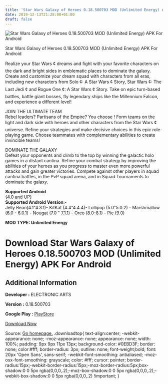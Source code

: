 ```yaml
---
title: 'Star Wars Galaxy of Heroes 0.18.500703 MOD (Unlimited Energy) APK For Android'
date: 2019-12-13T21:28:00+01:00
draft: false
---
```


![Star Wars Galaxy of Heroes 0.18.500703 MOD (Unlimited Energy) APK For Android](https://i0.wp.com/apkhome.net/wp-content/uploads/2019/12/Star-Wars-Galaxy-of-Heroes-1.png "Star Wars Galaxy of Heroes 0.18.500703 MOD (Unlimited Energy) APK For Android")

  

Star Wars Galaxy of Heroes 0.18.500703 MOD (Unlimited Energy) APK For Android

Realize your Star Wars ¢ dreams and fight with your favorite characters on the dark and bright sides in emblematic places to dominate the galaxy. Create and customize your dream squad with characters from all eras, including new characters from Solo ¢: A Star Wars ¢ Story, Star Wars ¢: The Last Jedi ¢ and Rogue One ¢: A Star Wars ¢ Story. Take on epic turn-based battles, battle giant bosses, fly legendary ships like the Millennium Falcon, and experience a different level!

JOIN THE ULTIMATE TEAM  
Rebel leaders? Partisans of the Empire? You choose ! Form teams on the light and dark side with heroes and other characters from the Star Wars ¢ universe. Refine your strategies and make decisive choices in this epic role-playing game. Choose teammates with complementary abilities to create invincible teams!

DOMINATE THE GALAXY  
Defeat your opponents and climb to the top by winning the galactic holo games in a distant cantina. Refine your combat strategy by improving the abilities of your heroes as you progress to master even more powerful attacks and gain greater victories. Compete against other players in squad cantina battles, in the PvP squad arena, and in Squad Tournaments to dominate the galaxy.

**Supported Android**  
{4.0 and UP}  
**Supported Android Version**:-  
Jelly Bean(4.1"4.3.1)- KitKat (4.4"4.4.4)- Lollipop (5.0"5.0.2) - Marshmallow (6.0 - 6.0.1) - Nougat (7.0 " 7.1.1) - Oreo (8.0-8.1) - Pie (9.0)

**MOD TYPE: Unlimited Energy**

Download Star Wars Galaxy of Heroes 0.18.500703 MOD (Unlimited Energy) APK For Android
======================================================================================

Additional Information
----------------------

**Developer :** ELECTRONIC ARTS

**Version :** 0.18.500703

**Google Play :** [PlayStore](https://play.google.com/store/apps/details?id=com.ea.game.starwarscapital_row)

  

[Download Now](https://store4app.co/post/star-wars-galaxy-of-heroes-0-18-500703-mod-unlimited-energy-apk-for-android_1576251869)

  
Source: [Go homepage.](https://store4app.co/post/star-wars-galaxy-of-heroes-0-18-500703-mod-unlimited-energy-apk-for-android_1576251869) .downloadtop{ text-align:center; -webkit-appearance: none; -moz-appearance: none; appearance: none; width: 100%; padding: 9px 9px 11px 13px; background-color: #0EBD3F; border: none; color:#fff; border-radius: 3px; outline: none; font-weight;bold; font: 20px 'Open Sans', sans-serif; -webkit-font-smoothing: antialiased; -moz-osx-font-smoothing: grayscale; color: #fff; cursor: pointer; border-radius:15px;-webkit-border-radius:15px;-moz-border-radius:5px;box-shadow:0 0 5px rgba(0,0,0,.2);-moz-box-shadow:0 0 5px rgba(0,0,0,.2);-webkit-box-shadow:0 0 5px rgba(0,0,0,.2) !important; }